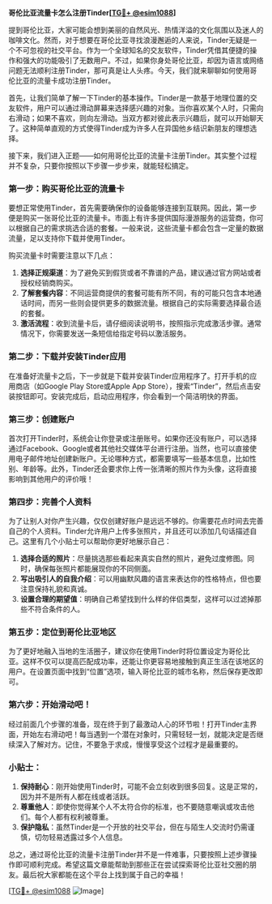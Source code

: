 **哥伦比亚流量卡怎么注册Tinder[[TG💪+ @esim1088](https://t.me/s/esim1088)]**

提到哥伦比亚，大家可能会想到美丽的自然风光、热情洋溢的文化氛围以及迷人的咖啡文化。然而，对于想要在哥伦比亚寻找浪漫邂逅的人来说，Tinder无疑是一个不可忽视的社交平台。作为一个全球知名的交友软件，Tinder凭借其便捷的操作和强大的功能吸引了无数用户。不过，如果你身处哥伦比亚，却因为语言或网络问题无法顺利注册Tinder，那可真是让人头疼。今天，我们就来聊聊如何使用哥伦比亚的流量卡成功注册Tinder。

首先，让我们简单了解一下Tinder的基本操作。Tinder是一款基于地理位置的交友软件，用户可以通过滑动屏幕来选择感兴趣的对象。当你喜欢某个人时，只需向右滑动；如果不喜欢，则向左滑动。当双方都对彼此表示兴趣后，就可以开始聊天了。这种简单直观的方式使得Tinder成为许多人在异国他乡结识新朋友的理想选择。

接下来，我们进入正题——如何用哥伦比亚的流量卡注册Tinder。其实整个过程并不复杂，只要你按照以下步骤一步步来，就能轻松搞定。

### 第一步：购买哥伦比亚的流量卡

要想正常使用Tinder，首先需要确保你的设备能够连接到互联网。因此，第一步便是购买一张哥伦比亚的流量卡。市面上有许多提供国际漫游服务的运营商，你可以根据自己的需求挑选合适的套餐。一般来说，这些流量卡都会包含一定量的数据流量，足以支持你下载并使用Tinder。

购买流量卡时需要注意以下几点：
1. **选择正规渠道**：为了避免买到假货或者不靠谱的产品，建议通过官方网站或者授权经销商购买。
2. **了解套餐内容**：不同运营商提供的套餐可能有所不同，有的可能只包含本地通话时间，而另一些则会提供更多的数据流量。根据自己的实际需要选择最合适的套餐。
3. **激活流程**：收到流量卡后，请仔细阅读说明书，按照指示完成激活步骤。通常情况下，你需要发送一条短信给指定号码以激活服务。

### 第二步：下载并安装Tinder应用

在准备好流量卡之后，下一步就是下载并安装Tinder应用程序了。打开手机的应用商店（如Google Play Store或Apple App Store），搜索“Tinder”，然后点击安装按钮即可。安装完成后，启动应用程序，你会看到一个简洁明快的界面。

### 第三步：创建账户

首次打开Tinder时，系统会让你登录或注册账号。如果你还没有账户，可以选择通过Facebook、Google或者其他社交媒体平台进行注册。当然，也可以直接使用电子邮件地址创建新账户。无论哪种方式，都需要填写一些基本信息，比如性别、年龄等。此外，Tinder还会要求你上传一张清晰的照片作为头像，这将直接影响到其他用户的评价哦！

### 第四步：完善个人资料

为了让别人对你产生兴趣，仅仅创建好账户是远远不够的。你需要花点时间去完善自己的个人资料。Tinder允许用户上传多张照片，并且还可以添加几句话描述自己。这里有几个小贴士可以帮助你更好地展示自己：
1. **选择合适的照片**：尽量挑选那些看起来真实自然的照片，避免过度修图。同时，确保每张照片都能展现你的不同侧面。
2. **写出吸引人的自我介绍**：可以用幽默风趣的语言来表达你的性格特点，但也要注意保持礼貌和真诚。
3. **设置合理的期望值**：明确自己希望找到什么样的伴侣类型，这样可以过滤掉那些不符合条件的人。

### 第五步：定位到哥伦比亚地区

为了更好地融入当地的生活圈子，建议你在使用Tinder时将位置设定为哥伦比亚。这样不仅可以提高匹配成功率，还能让你更容易地接触到真正生活在该地区的用户。在设置页面中找到“位置”选项，输入哥伦比亚的城市名称，然后保存更改即可。

### 第六步：开始滑动吧！

经过前面几个步骤的准备，现在终于到了最激动人心的环节啦！打开Tinder主界面，开始左右滑动吧！每当遇到一个潜在对象时，只需轻轻一划，就能决定是否继续深入了解对方。记住，不要急于求成，慢慢享受这个过程才是最重要的。

### 小贴士：

1. **保持耐心**：刚开始使用Tinder时，可能不会立刻收到很多回复。这是正常的，因为并不是所有人都在线或者活跃。
2. **尊重他人**：即使你觉得某个人不太符合你的标准，也不要随意嘲讽或攻击他们。每个人都有权利被尊重。
3. **保护隐私**：虽然Tinder是一个开放的社交平台，但在与陌生人交流时仍需谨慎，切勿轻易透露过多个人信息。

总之，通过哥伦比亚的流量卡注册Tinder并不是一件难事，只要按照上述步骤操作即可顺利完成。希望这篇文章能帮助到那些正在尝试探索哥伦比亚社交圈的朋友。最后祝大家都能在这个平台上找到属于自己的幸福！

[[TG💪+ @esim1088](https://t.me/s/esim1088) ![Image](https://i.postimg.cc/4NQfJmqS/Snipaste-2025-05-13-00-14-12.png)]